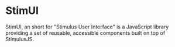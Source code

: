 # StimUI

StimUI, an short for "Stimulus User Interface" is a JavaScript library providing a set of reusable, accessible components built on top of StimulusJS.
